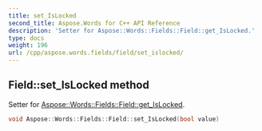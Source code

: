 ```yaml
---
title: set_IsLocked
second_title: Aspose.Words for C++ API Reference
description: 'Setter for Aspose::Words::Fields::Field::get_IsLocked.'
type: docs
weight: 196
url: /cpp/aspose.words.fields/field/set_islocked/
---
```

## Field::set_IsLocked method


Setter for [Aspose::Words::Fields::Field::get_IsLocked](../get_islocked/).

```cpp
void Aspose::Words::Fields::Field::set_IsLocked(bool value)
```

